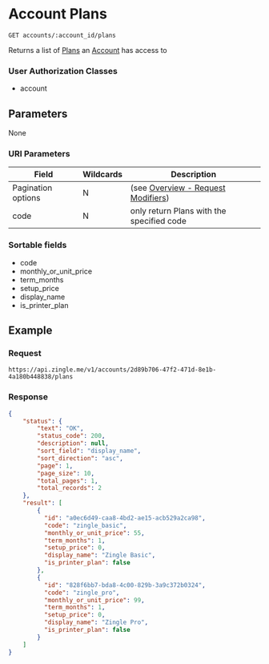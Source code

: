 # Account Plans

    GET accounts/:account_id/plans
    
Returns a list of [Plans] an [Account] has access to

### User Authorization Classes 
* account

## Parameters
None
### URI Parameters
Field | Wildcards | Description
--- | --- | ---
Pagination options | N | (see [Overview - Request Modifiers][])
code | N | only return Plans with the specified code

### Sortable fields
* code
* monthly_or_unit_price
* term_months
* setup_price
* display_name
* is_printer_plan

## Example
### Request

    https://api.zingle.me/v1/accounts/2d89b706-47f2-471d-8e1b-4a180b448838/plans

### Response
``` json
{
    "status": {
        "text": "OK",
        "status_code": 200,
        "description": null,
        "sort_field": "display_name",
        "sort_direction": "asc",
        "page": 1,
        "page_size": 10,
        "total_pages": 1,
        "total_records": 2
    },
    "result": [
        {
          "id": "a0ec6d49-caa8-4bd2-ae15-acb529a2ca98",
          "code": "zingle_basic",
          "monthly_or_unit_price": 55,
          "term_months": 1,
          "setup_price": 0,
          "display_name": "Zingle Basic",
          "is_printer_plan": false
        },
        {
          "id": "828f6bb7-bda8-4c00-829b-3a9c372b0324",
          "code": "zingle_pro",
          "monthly_or_unit_price": 99,
          "term_months": 1,
          "setup_price": 0,
          "display_name": "Zingle Pro",
          "is_printer_plan": false
        }    
    ]
}
```

[Plans]: /README.md
[Account]: /accounts/README.md
[Overview - Request Modifiers]: /README.md#request-modifiers
